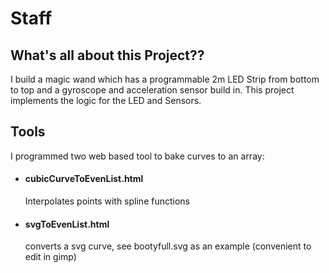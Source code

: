# Staff

## What's all about this Project??

I build a magic wand which has a programmable 2m LED Strip from bottom to top and a gyroscope and acceleration sensor build in.
This project implements the logic for the LED and Sensors.

## Tools

I programmed two web based tool to bake curves to an array:
- #### cubicCurveToEvenList.html
  Interpolates points with spline functions
- #### svgToEvenList.html
  converts a svg curve, see bootyfull.svg as an example (convenient to edit in gimp)
